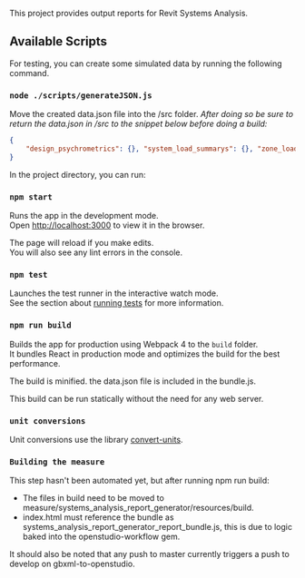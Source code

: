 This project provides output reports for Revit Systems Analysis.

## Available Scripts

For testing, you can create some simulated data by running the following command.

### `node ./scripts/generateJSON.js`

Move the created data.json file into the /src folder. *After doing so be sure to return the data.json in /src to the snippet below before doing a build:*
```json
{
    "design_psychrometrics": {}, "system_load_summarys": {}, "zone_load_summarys": {}
}
```

In the project directory, you can run:

### `npm start`

Runs the app in the development mode.<br />
Open [http://localhost:3000](http://localhost:3000) to view it in the browser.

The page will reload if you make edits.<br />
You will also see any lint errors in the console.

### `npm test`

Launches the test runner in the interactive watch mode.<br />
See the section about [running tests](https://facebook.github.io/create-react-app/docs/running-tests) for more information.

### `npm run build`

Builds the app for production using Webpack 4 to the `build` folder.<br />
It bundles React in production mode and optimizes the build for the best performance.

The build is minified.  the data.json file is included in the bundle.js.<br />

This build can be run statically without the need for any web server.<br />

### `unit conversions`

Unit conversions use the library [convert-units](https://github.com/ben-ng/convert-units).

### `Building the measure`

This step hasn't been automated yet, but after running npm run build:
- The files in build need to be moved to measure/systems_analysis_report_generator/resources/build.
- index.html must reference the bundle as systems_analysis_report_generator_report_bundle.js, this is due to logic baked into the openstudio-workflow gem.

It should also be noted that any push to master currently triggers a push to develop on gbxml-to-openstudio.